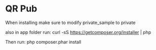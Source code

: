 QR Pub
===========
When installing make sure to modify private_sample to private

also in app folder run:
	curl -sS https://getcomposer.org/installer | php
	
	
Then run:
	php composer.phar install



